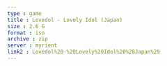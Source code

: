```yaml
---
type : game
title : Lovedol - Lovely Idol (Japan)
size : 2.6 G
format : iso
archive : zip
server : myrient
link2 : Lovedol%20-%20Lovely%20Idol%20%28Japan%29
---
```

